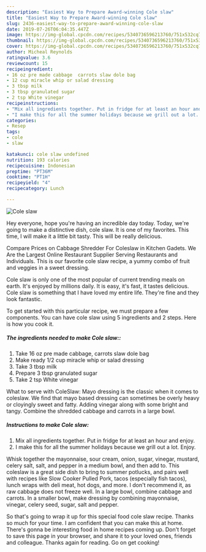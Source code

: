 ```yaml
---
description: "Easiest Way to Prepare Award-winning Cole slaw"
title: "Easiest Way to Prepare Award-winning Cole slaw"
slug: 2436-easiest-way-to-prepare-award-winning-cole-slaw
date: 2019-07-26T06:04:35.447Z
image: https://img-global.cpcdn.com/recipes/5340736596213760/751x532cq70/cole-slaw-recipe-main-photo.jpg
thumbnail: https://img-global.cpcdn.com/recipes/5340736596213760/751x532cq70/cole-slaw-recipe-main-photo.jpg
cover: https://img-global.cpcdn.com/recipes/5340736596213760/751x532cq70/cole-slaw-recipe-main-photo.jpg
author: Micheal Reynolds
ratingvalue: 3.6
reviewcount: 15
recipeingredient:
- 16 oz pre made cabbage  carrots slaw dole bag
- 12 cup miracle whip or salad dressing
- 3 tbsp milk
- 3 tbsp granulated sugar
- 2 tsp White vinegar
recipeinstructions:
- "Mix all ingredients together. Put in fridge for at least an hour and enjoy."
- "I make this for all the summer holidays because we grill out a lot.  Enjoy."
categories:
- Resep
tags:
- cole
- slaw

katakunci: cole slaw undefined
nutrition: 193 calories
recipecuisine: Indonesian
preptime: "PT36M"
cooktime: "PT1H"
recipeyield: "4"
recipecategory: Lunch

---
```



![Cole slaw](https://img-global.cpcdn.com/recipes/5340736596213760/751x532cq70/cole-slaw-recipe-main-photo.jpg)

Hey everyone, hope you're having an incredible day today. Today, we're going to make a distinctive dish, cole slaw. It is one of my favorites. This time, I will make it a little bit tasty. This will be really delicious.

Compare Prices on Cabbage Shredder For Coleslaw in Kitchen Gadets. We Are the Largest Online Restaurant Supplier Serving Restaurants and Individuals. This is our favorite cole slaw recipe, a yummy combo of fruit and veggies in a sweet dressing.

Cole slaw is only one of the most popular of current trending meals on earth. It's enjoyed by millions daily. It is easy, it's fast, it tastes delicious. Cole slaw is something that I have loved my entire life. They're fine and they look fantastic.


To get started with this particular recipe, we must prepare a few components. You can have cole slaw using 5 ingredients and 2 steps. Here is how you cook it.

##### The ingredients needed to make Cole slaw::

1. Take 16 oz pre made cabbage,  carrots slaw dole bag
1. Make ready 1/2 cup miracle whip or salad dressing
1. Take 3 tbsp milk
1. Prepare 3 tbsp granulated sugar
1. Take 2 tsp White vinegar


What to serve with ColeSlaw: Mayo dressing is the classic when it comes to coleslaw. We find that mayo based dressing can sometimes be overly heavy or cloyingly sweet and fatty. Adding vinegar along with some bright and tangy. Combine the shredded cabbage and carrots in a large bowl. 

##### Instructions to make Cole slaw:

1. Mix all ingredients together. Put in fridge for at least an hour and enjoy.
1. I make this for all the summer holidays because we grill out a lot.  Enjoy.


Whisk together the mayonnaise, sour cream, onion, sugar, vinegar, mustard, celery salt, salt, and pepper in a medium bowl, and then add to. This coleslaw is a great side dish to bring to summer potlucks, and pairs well with recipes like Slow Cooker Pulled Pork, tacos (especially fish tacos), lunch wraps with deli meat, hot dogs, and more. I don&#39;t recommend it, as raw cabbage does not freeze well. In a large bowl, combine cabbage and carrots. In a smaller bowl, make dressing by combining mayonnaise, vinegar, celery seed, sugar, salt and pepper. 

So that's going to wrap it up for this special food cole slaw recipe. Thanks so much for your time. I am confident that you can make this at home. There's gonna be interesting food in home recipes coming up. Don't forget to save this page in your browser, and share it to your loved ones, friends and colleague. Thanks again for reading. Go on get cooking!
